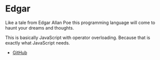 # Edgar

Like a tale from Edgar Allan Poe this programming language will come to haunt your dreams and thoughts.

This is basically JavaScript with operator overloading. Because that is exactly what JavaScript needs.

-   [GitHub](https://github.com/angrykoala/edgar)
